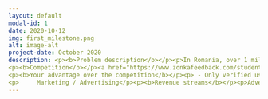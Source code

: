 ```yaml
---
layout: default
modal-id: 1
date: 2020-10-12
img: first_milestone.png
alt: image-alt
project-date: October 2020
description: <p><b>Problem description</b></p><p>In Romania, over 1 million students begin a bachelor’s program every year, but unfortunately about a third of them quit their studies during the first year. Not choosing the most appropriate study area for them seems to be the cause of this situation. Many of them also complain about the fact that the university brochures they have access to before studying, picture a very different image of the university life compared to what they experience when they begin it. Other reported reasons is the lack of information, or that the educational standards are below their expectations.</p> <p><b>Your solution</b><p> <p>By creating a digital platform (mobile application) where students can leave testimonials and reviews about the study programs they are currently enrolled in we believe we can create a realistic image about what the future students should expect. The platform will contain a Q&A section where everybody can ask questions and verified users can answer them.</p> <p><b>Customer segments</b></p> <p>High school students and persons who want to start a bachelor’s degree program.</p>
<p><b>Competition</b></p><a href="https://www.zonkafeedback.com/student-classroom-feedback-software" rel="zonka"> <img src="zonka-logo15.webp" alt="drawing" width="170" height="90"/> </a> | <a href="http://www.whatuni.com" rel="whotuni"> <img src="logo_print.png" alt="drawing" width="120" height="120"/> </a> | <a href="http://www.studentcrowd.com" rel="studentcrowd"> <img src="studentcrowd-300x150.jpg" alt="drawing" width="200" height="120"/> </a> | <a href="https://www.edumatch.ro/" rel="ctss"> <img src="Ce-trebuie-sa-stii.png" alt="drawing" width="180" height="120"/> </a>
<p><b>Your advantage over the competition</b></p><p> - Only verified users can leave reviews about a certain university<p><p>- We target public from Romania<p><p><b>Key metrics</b></p><p> - Number of applications downloads</p><p> - Total number of user reviews (inside the application)</p><p> - Number of satisfied users (the ones that received useful information by using this app)</p><p><b>Cost strucure</b></p><p> - Fixed costs<p><p>     Hardware, Bank Fees, Software (Google Play Store, Dev Account, Subscriptions ...)</p><p> - Variable costs<p>
<p>     Marketing / Advertising</p><p><b>Revenue streams</b></p><p>Advertisment (via Google Ads)<p>
---
```

